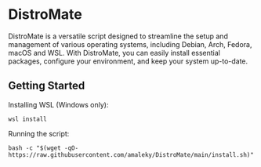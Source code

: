 # DistroMate

DistroMate is a versatile script designed to streamline the setup and management of various operating systems, including Debian, Arch, Fedora, macOS and WSL. With DistroMate, you can easily install essential packages, configure your environment, and keep your system up-to-date.

## Getting Started

Installing WSL (Windows only):

```shell
wsl install
```

Running the script:

```shell
bash -c "$(wget -qO- https://raw.githubusercontent.com/amaleky/DistroMate/main/install.sh)"
```
